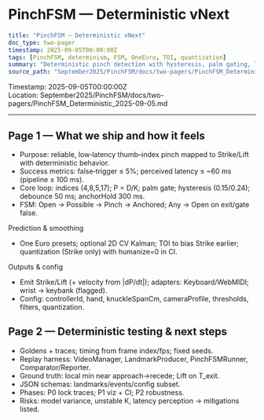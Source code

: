 PinchFSM — Deterministic vNext
==============================

```yaml
title: "PinchFSM — Deterministic vNext"
doc_type: two-pager
timestamp: 2025-09-05T00:00:00Z
tags: [PinchFSM, determinism, FSM, OneEuro, TOI, quantization]
summary: "Deterministic pinch detection with hysteresis, palm gating, look‑ahead TOI, and CI replay on stored landmark traces."
source_path: "September2025/PinchFSM/docs/two-pagers/PinchFSM_Deterministic_2025-09-05.md"
```

Timestamp: 2025-09-05T00:00:00Z  
Location: September2025/PinchFSM/docs/two-pagers/PinchFSM_Deterministic_2025-09-05.md

---

Page 1 — What we ship and how it feels
--------------------------------------

- Purpose: reliable, low‑latency thumb–index pinch mapped to Strike/Lift with deterministic behavior.
- Success metrics: false‑trigger ≤ 5%; perceived latency ≤ ~60 ms (pipeline ≤ 100 ms).
- Core loop: indices (4,8,5,17); P = D/K; palm gate; hysteresis (0.15/0.24); debounce 50 ms; anchorHold 300 ms.
- FSM: Open → Possible → Pinch → Anchored; Any → Open on exit/gate false.

Prediction & smoothing

- One Euro presets; optional 2D CV Kalman; TOI to bias Strike earlier; quantization (Strike only) with humanize=0 in CI.

Outputs & config

- Emit Strike/Lift (+ velocity from |dP/dt|); adapters: Keyboard/WebMIDI; wrist → keybank (flagged).
- Config: controllerId, hand, knuckleSpanCm, cameraProfile, thresholds, filters, quantization.

Page 2 — Deterministic testing & next steps
-------------------------------------------

- Goldens + traces; timing from frame index/fps; fixed seeds.
- Replay harness: VideoManager, LandmarkProducer, PinchFSMRunner, Comparator/Reporter.
- Ground truth: local min near approach→recede; Lift on T_exit.
- JSON schemas: landmarks/events/config subset.
- Phases: P0 lock traces; P1 viz + CI; P2 robustness.
- Risks: model variance, unstable K, latency perception → mitigations listed.
